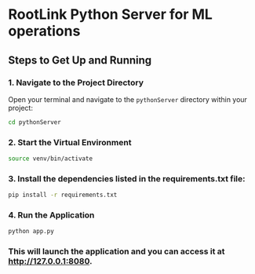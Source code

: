 # RootLink Python Server for ML operations

## Steps to Get Up and Running

### 1. Navigate to the Project Directory
Open your terminal and navigate to the `pythonServer` directory within your project:
```sh
cd pythonServer
```
### 2. Start the Virtual Environment
```sh
source venv/bin/activate
```

### 3. Install the dependencies listed in the requirements.txt file:
```sh
pip install -r requirements.txt
```

### 4. Run the Application
```sh
python app.py
```

### This will launch the application and you can access it at  http://127.0.0.1:8080.


